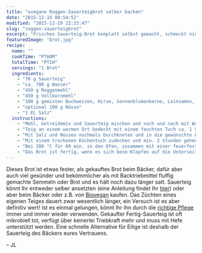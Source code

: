 ```yaml
---
title: "uvegane Roggen-Sauerteigbrot selber backen"
date: "2015-12-19 08:54:52"
modified: "2015-12-19 22:33:47"
slug: "roggen-sauerteigbrot"
excerpt: "Frisches Sauerteig-Brot komplett selbst gemacht, schmeckt nicht nur super, sondern macht einen auch etwas stolz auf das Ergebnis."
featuredImage: "brot.jpg"
recipe:
  name: ""
  cookTime: "PT60M"
  totalTime: "PT1H"
  servings: "1 Brot"
  ingredients:
    - "70 g Sauerteig"
    - "ca. 700 g Wasser"
    - "450 g Roggenmehl"
    - "450 g Vollkornmehl"
    - "100 g gemixten Buchweizen, Hirse, Sonnenblumenkerne, Leinsamen, Chia-Samen, Hanfsamen und was euch sonst so einfällt (alternativ könnt Ihr auch mehr Vollkornmehl verwenden)"
    - "optional 100 g Nüsse"
    - "1 EL Salz"
  instructions:
    - "Mehl, Getreidemix und Sauerteig mischen und nach und nach mit Wasser verkneten, bis ein fester Teig entsteht."
    - "Teig an einem warmen Ort bedeckt mit einem feuchten Tuch ca. 1 Stunde gehen lassen, bis er doppelt so groß ist."
    - "Mit Salz und Nüssen nochmals Durchkneten und in die gewünschte Form des späteren Brotleibs bringen."
    - "Mit einem trockenen Küchentuch zudecken und min. 2 Stunden gehen lassen."
    - "Bei 200 °C für 60 min. in den Ofen, zusammen mit einer feuerfesten Schüssel voll Wasser."
    - "Das Brot ist fertig, wenn es sich beim Klopfen auf die Unterseite hohl anhört."
---
```


Dieses Brot ist etwas fester, als gekauftes Brot beim Bäcker, dafür aber auch viel gesünder und bekömmlicher als mit Backtriebmittel fluffig gemachte Semmeln oder Brot und es hält noch dazu länger satt. Sauerteig könnt Ihr entweder selber ansetzten (eine Anleitung findet Ihr [hier](http://www.der-sauerteig.com/phpBB2/viewtopic.php?t=75)) oder aber beim Bäcker oder z.B. von [Biovegan](http://www.biovegan.de/catalogsearch/result/?q=Sauerteig) kaufen. Das Züchten eines eigenen Teiges dauert zwar wesentlich länger, ein Versuch ist es aber definitiv wert! Ist es einmal gelungen, könnt Ihr ihn durch die [richtige Pflege](https://www.ploetzblog.de/tipps-und-tricks/sauerteig/) immer und immer wieder verwenden. Gekaufter Fertig-Sauerteig ist oft mikrobiell tot, verfügt über keinerlei Triebkraft mehr und muss mit Hefe unterstützt werden. Eine schnelle Alternative für Eilige ist deshalb der Sauerteig des Bäckers eures Vertrauens.

– JL